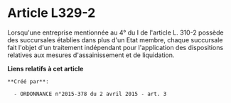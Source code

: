 # Article L329-2

Lorsqu'une entreprise mentionnée au 4° du I de l'article L. 310-2 possède des succursales établies dans plus d'un Etat
membre, chaque succursale fait l'objet d'un traitement indépendant pour l'application des dispositions relatives aux mesures
d'assainissement et de liquidation.

**Liens relatifs à cet article**

	**Créé par**:

	  - ORDONNANCE n°2015-378 du 2 avril 2015 - art. 3
